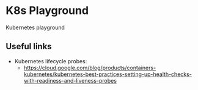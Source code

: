 # K8s Playground
Kubernetes playground

## Useful links
- Kubernetes lifecycle probes:
  - https://cloud.google.com/blog/products/containers-kubernetes/kubernetes-best-practices-setting-up-health-checks-with-readiness-and-liveness-probes
